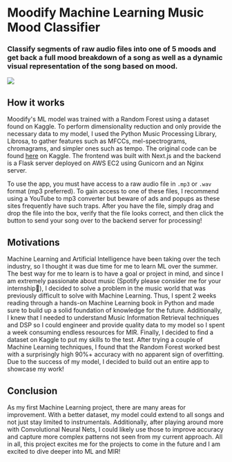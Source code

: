 # Moodify Machine Learning Music Mood Classifier
### Classify segments of raw audio files into one of 5 moods and get back a full mood breakdown of a song as well as a dynamic visual representation of the song based on mood.
![](https://austinshih.com/static/media/moodify.abc2147eaf3f3f341658.png)

## How it works
Moodify's ML model was trained with a Random Forest using a dataset found on Kaggle. To perform dimensionality reduction and only provide the necessary data to my model, I used the Python Music Processing Library, Librosa, to gather features such as MFCCs, mel-spectrograms, chromagrams, and simpler ones such as tempo. The original code can be found [here](https://www.kaggle.com/code/austinhshih/music-mood-classification) on Kaggle. The frontend was built with Next.js and the backend is a Flask server deployed on AWS EC2 using Gunicorn and an Nginx server.

To use the app, you must have access to a raw audio file in `.mp3` or `.wav` format (mp3 preferred). To gain access to one of these files, I recommend using a YouTube to mp3 converter but beware of ads and popups as these sites frequently have such traps. After you have the file, simply drag and drop the file into the box, verify that the file looks correct, and then click the button to send your song over to the backend server for processing!

## Motivations
Machine Learning and Artificial Intelligence have been taking over the tech industry, so I thought it was due time for me to learn ML over the summer. The best way for me to learn is to have a goal or project in mind, and since I am extremely passionate about music (Spotify please consider me for your internship🙏), I decided to solve a problem in the music world that was previously difficult to solve with Machine Learning. Thus, I spent 2 weeks reading through a hands-on Machine Learning book in Python and made sure to build up a solid foundation of knowledge for the future. Additionally, I knew that I needed to understand Music Information Retrieval techniques and DSP so I could engineer and provide quality data to my model so I spent a week consuming endless resources for MIR. Finally, I decided to find a dataset on Kaggle to put my skills to the test. After trying a couple of Machine Learning techniques, I found that the Random Forest worked best with a surprisingly high 90%+ accuracy with no apparent sign of overfitting. Due to the success of my model, I decided to build out an entire app to showcase my work!

## Conclusion
As my first Machine Learning project, there are many areas for improvement. With a better dataset, my model could extend to all songs and not just stay limited to instrumentals. Additionally, after playing around more with Convolutional Neural Nets, I could likely use those to improve accuracy and capture more complex patterns not seen from my current approach. All in all, this project excites me for the projects to come in the future and I am excited to dive deeper into ML and MIR!

